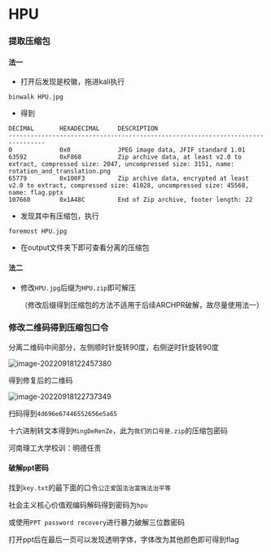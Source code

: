 #  HPU

### 提取压缩包

#### 法一

+ 打开后发现是校徽，拖进kali执行

```ternimal
binwalk HPU.jpg
```

+ 得到

```terminal
DECIMAL       HEXADECIMAL     DESCRIPTION
--------------------------------------------------------------------------------
0             0x0             JPEG image data, JFIF standard 1.01
63592         0xF868          Zip archive data, at least v2.0 to extract, compressed size: 2047, uncompressed size: 3151, name: rotation_and_translation.png
65779         0x100F3         Zip archive data, encrypted at least v2.0 to extract, compressed size: 41028, uncompressed size: 45568, name: flag.pptx
107660        0x1A48C         End of Zip archive, footer length: 22
```

+ 发现其中有压缩包，执行

```terminal
foremost HPU.jpg
```

+ 在output文件夹下即可查看分离的压缩包

#### 法二

+ 修改`HPU.jpg`后缀为`HPU.zip`即可解压

    （修改后缀得到压缩包的方法不适用于后续ARCHPR破解，故尽量使用法一）



### 修改二维码得到压缩包口令

分离二维码中间部分，左侧顺时针旋转90度，右侧逆时针旋转90度

![image-20220918122457380](F:\TyperaImage\image-20220918122457380.png)

得到修复后的二维码

![image-20220918122737349](F:\TyperaImage\image-20220918122737349.png)

扫码得到`4d696e67446552656e5a65`

十六进制转文本得到`MingDeRenZe`，此为`我们的口号是.zip`的压缩包密码

河南理工大学校训：明德任责

#### 破解ppt密码

找到`key.txt`的最下面的口令`公正爱国法治富强法治平等`

社会主义核心价值观编码解码得到密码为`hpu`

或使用`PPT password recovery`进行暴力破解三位数密码

打开ppt后在最后一页可以发现透明字体，字体改为其他颜色即可得到flag